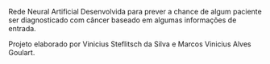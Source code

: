 Rede Neural Artificial Desenvolvida para prever a chance de algum paciente ser diagnosticado com câncer baseado em algumas informações de entrada.

Projeto elaborado por Vinicius Steflitsch da Silva e Marcos Vinicius Alves Goulart.

